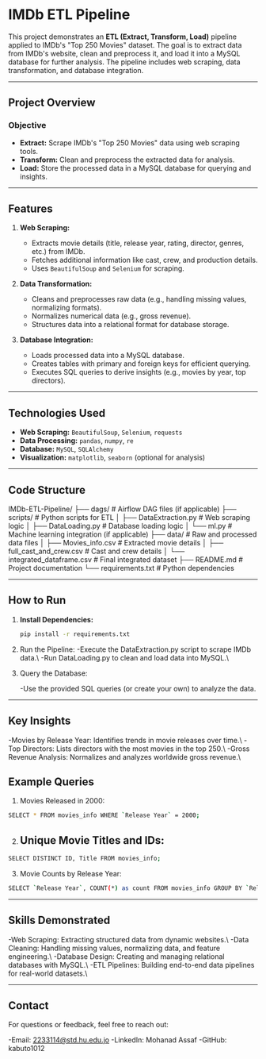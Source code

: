 # IMDb ETL Pipeline

This project demonstrates an **ETL (Extract, Transform, Load)** pipeline applied to IMDb's "Top 250 Movies" dataset. The goal is to extract data from IMDb's website, clean and preprocess it, and load it into a MySQL database for further analysis. The pipeline includes web scraping, data transformation, and database integration.

---

## Project Overview

### **Objective**
- **Extract:** Scrape IMDb's "Top 250 Movies" data using web scraping tools.
- **Transform:** Clean and preprocess the extracted data for analysis.
- **Load:** Store the processed data in a MySQL database for querying and insights.

---

## Features

1. **Web Scraping:**
   - Extracts movie details (title, release year, rating, director, genres, etc.) from IMDb.
   - Fetches additional information like cast, crew, and production details.
   - Uses `BeautifulSoup` and `Selenium` for scraping.

2. **Data Transformation:**
   - Cleans and preprocesses raw data (e.g., handling missing values, normalizing formats).
   - Normalizes numerical data (e.g., gross revenue).
   - Structures data into a relational format for database storage.

3. **Database Integration:**
   - Loads processed data into a MySQL database.
   - Creates tables with primary and foreign keys for efficient querying.
   - Executes SQL queries to derive insights (e.g., movies by year, top directors).

---

## Technologies Used

- **Web Scraping:** `BeautifulSoup`, `Selenium`, `requests`
- **Data Processing:** `pandas`, `numpy`, `re`
- **Database:** `MySQL`, `SQLAlchemy`
- **Visualization:** `matplotlib`, `seaborn` (optional for analysis)

---

## Code Structure
IMDb-ETL-Pipeline/
├── dags/ # Airflow DAG files (if applicable)
├── scripts/ # Python scripts for ETL
│ ├── DataExtraction.py # Web scraping logic
│ ├── DataLoading.py # Database loading logic
│ └── ml.py # Machine learning integration (if applicable)
├── data/ # Raw and processed data files
│ ├── Movies_info.csv # Extracted movie details
│ ├── full_cast_and_crew.csv # Cast and crew details
│ └── integrated_dataframe.csv # Final integrated dataset
├── README.md # Project documentation
└── requirements.txt # Python dependencies

---

## How to Run

1. **Install Dependencies:**
   ```bash
   pip install -r requirements.txt
2. Run the Pipeline:
   -Execute the DataExtraction.py script to scrape IMDb data.\\
   -Run DataLoading.py to clean and load data into MySQL.\\

3. Query the Database:

   -Use the provided SQL queries (or create your own) to analyze the data.

---

## Key Insights
-Movies by Release Year: Identifies trends in movie releases over time.\\
-Top Directors: Lists directors with the most movies in the top 250.\\
-Gross Revenue Analysis: Normalizes and analyzes worldwide gross revenue.\\

## Example Queries
1. Movies Released in 2000:
  ```bash
  SELECT * FROM movies_info WHERE `Release Year` = 2000;
```
2. ## Unique Movie Titles and IDs:
  ```bash
  SELECT DISTINCT ID, Title FROM movies_info;
```
3. Movie Counts by Release Year:
  ```bash
  SELECT `Release Year`, COUNT(*) as count FROM movies_info GROUP BY `Release Year`;
```

---

## Skills Demonstrated
-Web Scraping: Extracting structured data from dynamic websites.\\
-Data Cleaning: Handling missing values, normalizing data, and feature engineering.\\
-Database Design: Creating and managing relational databases with MySQL.\\
-ETL Pipelines: Building end-to-end data pipelines for real-world datasets.\\

---

## Contact
For questions or feedback, feel free to reach out:

-Email: 2233114@std.hu.edu.jo
-LinkedIn: Mohanad Assaf
-GitHub: kabuto1012
